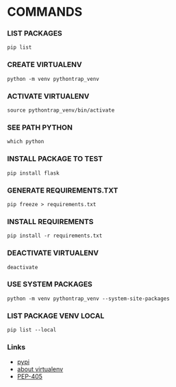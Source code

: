 # COMMANDS

### LIST PACKAGES
```
pip list
```
### CREATE VIRTUALENV
```
python -m venv pythontrap_venv
```
### ACTIVATE VIRTUALENV
```
source pythontrap_venv/bin/activate
```
### SEE PATH PYTHON
```
which python
```
### INSTALL PACKAGE TO TEST
```
pip install flask
```
### GENERATE REQUIREMENTS.TXT
```
pip freeze > requirements.txt
```

### INSTALL REQUIREMENTS
```
pip install -r requirements.txt
```
### DEACTIVATE VIRTUALENV
```
deactivate 
```

### USE SYSTEM PACKAGES
```
python -m venv pythontrap_venv --system-site-packages
```

### LIST PACKAGE VENV LOCAL
```
pip list --local
```

### Links

- [pypi](https://pypi.org/)
- [about virtualenv](https://docs.python.org/pt-br/3/library/venv.html)
- [PEP-405](https://www.python.org/dev/peps/pep-0405/)
